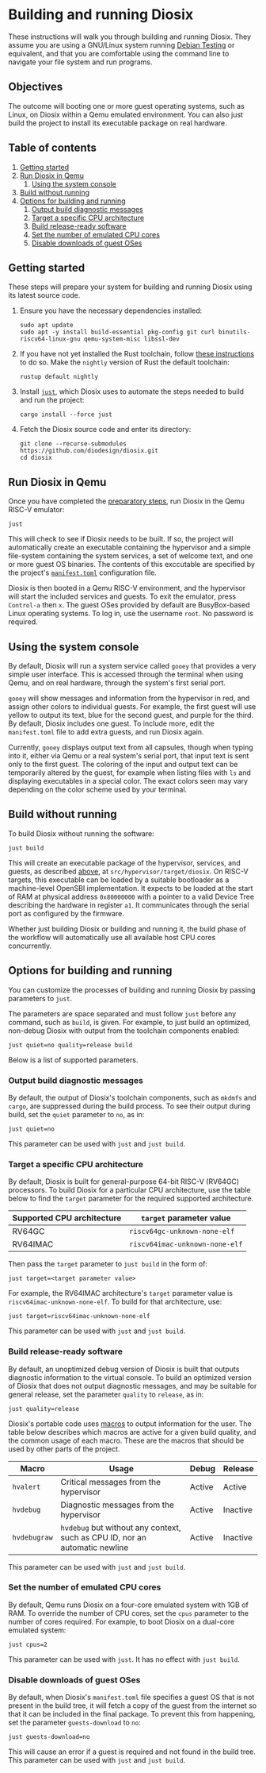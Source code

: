 # Building and running Diosix

These instructions will walk you through building and running Diosix. They assume you are using a GNU/Linux system running [Debian Testing](https://www.debian.org/) or equivalent, and that you are comfortable using the command line to navigate your file system and run programs.

## Objectives

The outcome will booting one or more guest operating systems, such as Linux, on Diosix within a Qemu emulated environment. You can also just build the project to install its executable package on real hardware.

## Table of contents

1. [Getting started](#prep)
1. [Run Diosix in Qemu](#qemu)
   1. [Using the system console](#console)
1. [Build without running](#buildonly)
1. [Options for building and running](#opts)
   1. [Output build diagnostic messages](#opt_quiet)
   1. [Target a specific CPU architecture](#opt_target)
   1. [Build release-ready software](#opt_quality)
   1. [Set the number of emulated CPU cores](#opt_cpus)
   1. [Disable downloads of guest OSes](#opt_no_guest_fetch)

## Getting started <a name="prep"></a>

These steps will prepare your system for building and running Diosix using its latest source code.

1. Ensure you have the necessary dependencies installed:

   ```
   sudo apt update
   sudo apt -y install build-essential pkg-config git curl binutils-riscv64-linux-gnu qemu-system-misc libssl-dev
   ```

2. If you have not yet installed the Rust toolchain, follow [these instructions](https://www.rust-lang.org/tools/install) to do so. Make the `nightly` version of Rust the default toolchain:

   ```
   rustup default nightly
   ```

3. Install [`just`](https://github.com/casey/just), which Diosix uses to automate the steps needed to build and run the project:

   ```
   cargo install --force just
   ```

4. Fetch the Diosix source code and enter its directory:

   ```
   git clone --recurse-submodules https://github.com/diodesign/diosix.git
   cd diosix
   ```

## Run Diosix in Qemu <a name="qemu"></a>

Once you have completed the [preparatory steps](#prep), run Diosix in the Qemu RISC-V emulator:

```
just
```

This will check to see if Diosix needs to be built. If so, the project will automatically create an executable containing the hypervisor and a simple file-system containing the system services, a set of welcome text, and one or more guest OS binaries. The contents of this exccutable are specified by the project's [`manifest.toml`](../manifest.toml) configuration file.

Diosix is then booted in a Qemu RISC-V environment, and the hypervisor will start the included services and guests. To exit the emulator, press `Control-a` then `x`. The guest OSes provided by default are BusyBox-based Linux operating systems. To log in, use the username `root`. No password is required.

## Using the system console <a name="console"></a>

By default, Diosix will run a system service called `gooey` that provides a very simple user interface. This is accessed through the terminal when using Qemu, and on real hardware, through the system's first serial port.

`gooey` will show messages and information from the hypervisor in red, and assign other colors to individual guests. For example, the first guest will use yellow to output its text, blue for the second guest, and purple for the third. By default, Diosix includes one guest. To include more, edit the `manifest.toml` file to add extra guests, and run Diosix again.

Currently, `gooey` displays output text from all capsules, though when typing into it, either via Qemu or a real system's serial port, that input text is sent only to the first guest. The coloring of the input and output text can be temporarily altered by the guest, for example when listing files with `ls` and displaying executables in a special color. The exact colors seen may vary depending on the color scheme used by your terminal.

## Build without running <a name="buildonly"></a>

To build Diosix without running the software:

```
just build
```

This will create an executable package of the hypervisor, services, and guests, as described [above](#qemu), at `src/hypervisor/target/diosix`. On RISC-V targets, this executable can be loaded by a suitable bootloader as a machine-level OpenSBI implementation. It expects to be loaded at the start of RAM at physical address `0x80000000` with a pointer to a valid Device Tree describing the hardware in register `a1`. It communicates through the serial port as configured by the firmware.

Whether just building Diosix or building and running it, the build phase of the workflow will automatically use all available host CPU cores concurrently.

## Options for building and running <a name="opts"></a>

You can customize the processes of building and running Diosix by passing parameters to `just`.

The parameters are space separated and must follow `just` before any command, such as `build`, is given. For example, to just build an optimized, non-debug Diosix with output from the toolchain components enabled:

```
just quiet=no quality=release build
```

Below is a list of supported parameters.

### Output build diagnostic messages <a name="opt_quiet"></a>

By default, the output of Diosix's toolchain components, such as `mkdmfs` and `cargo`, are suppressed during the build process. To see their output during build, set the `quiet` parameter to `no`, as in:

```
just quiet=no
```

This parameter can be used with `just` and `just build`.

### Target a specific CPU architecture <a name="opt_target"></a>

By default, Diosix is built for general-purpose 64-bit RISC-V (RV64GC) processors. To build Diosix for a particular CPU architecture, use the table below to find the `target` parameter for the required supported architecture.

| Supported CPU architecture | `target` parameter value |
|----------|--------------------------------|
| RV64GC   | `riscv64gc-unknown-none-elf`   |
| RV64IMAC | `riscv64imac-unknown-none-elf` |

Then pass the `target` parameter to `just build` in the form of:

```
just target=<target parameter value>
```

For example, the RV64IMAC architecture's `target` parameter value is `riscv64imac-unknown-none-elf`. To build for that architecture, use:

```
just target=riscv64imac-unknown-none-elf
```

This parameter can be used with `just` and `just build`.

### Build release-ready software <a name="opt_quality"></a>

By default, an unoptimized debug version of Diosix is built that outputs diagnostic information to the virtual console. To build an optimized version of Diosix that does not output diagnostic messages, and may be suitable for general release, set the parameter `quality` to `release`, as in:

```
just quality=release
```

Diosix's portable code uses [macros](../src/hypervisor/src/debug.rs) to output information for the user. The table below describes which macros are active for a given build quality, and the common usage of each macro. These are the macros that should be used by other parts of the project.

| Macro | Usage | Debug | Release |
|-------|-------|-------|---------|
| `hvalert` | Critical messages from the hypervisor | Active | Active |
| `hvdebug` | Diagnostic messages from the hypervisor | Active | Inactive |
| `hvdebugraw` | `hvdebug` but without any context, such as CPU ID, nor an automatic newline | Active | Inactive |

This parameter can be used with `just` and `just build`.

### Set the number of emulated CPU cores <a name="opt_cpus"></a>

By default, Qemu runs Diosix on a four-core emulated system with 1GB of RAM. To override the number of CPU cores, set the `cpus` parameter to the number of cores required. For example, to boot Diosix on a dual-core emulated system:

```
just cpus=2
```

This parameter can be used with `just`. It has no effect with `just build`.

### Disable downloads of guest OSes <a name="opt_no_guest_fetch"></a>

By default, when Diosix's `manifest.toml` file specifies a guest OS that is not present in the build tree, it will fetch a copy of the guest from the internet so that it can be included in the final package. To prevent this from happening, set the parameter `guests-download` to `no`:

```
just guests-download=no
```

This will cause an error if a guest is required and not found in the build tree. This parameter can be used with `just` and `just build`.
